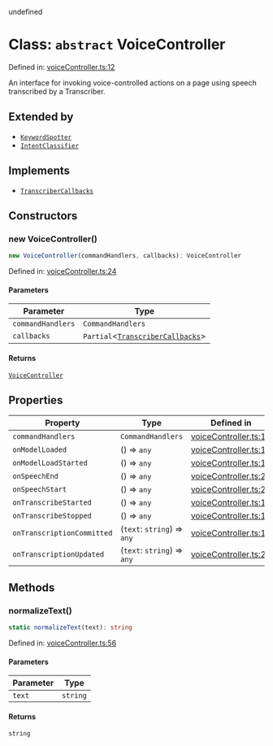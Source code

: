 undefined
# Class: `abstract` VoiceController

Defined in: [voiceController.ts:12](https://github.com/usefulsensors/moonshine-js/blob/main/src/voiceController.ts#L12)

An interface for invoking voice-controlled actions on a page using speech transcribed by a Transcriber.

## Extended by

- [`KeywordSpotter`](/docs/api/classes/keywordspotter)
- [`IntentClassifier`](/docs/api/classes/intentclassifier)

## Implements

- [`TranscriberCallbacks`](/docs/api/interfaces/transcribercallbacks)

## Constructors

### new VoiceController()

```ts
new VoiceController(commandHandlers, callbacks): VoiceController
```

Defined in: [voiceController.ts:24](https://github.com/usefulsensors/moonshine-js/blob/main/src/voiceController.ts#L24)

#### Parameters

| Parameter | Type |
| ------ | ------ |
| `commandHandlers` | `CommandHandlers` |
| `callbacks` | `Partial`\<[`TranscriberCallbacks`](/docs/api/interfaces/transcribercallbacks)\> |

#### Returns

[`VoiceController`](/docs/api/classes/voicecontroller)

## Properties

| Property | Type | Defined in |
| ------ | ------ | ------ |
| <a id="commandhandlers-1"></a> `commandHandlers` | `CommandHandlers` | [voiceController.ts:13](https://github.com/usefulsensors/moonshine-js/blob/main/src/voiceController.ts#L13) |
| <a id="onmodelloaded"></a> `onModelLoaded` | () => `any` | [voiceController.ts:16](https://github.com/usefulsensors/moonshine-js/blob/main/src/voiceController.ts#L16) |
| <a id="onmodelloadstarted"></a> `onModelLoadStarted` | () => `any` | [voiceController.ts:15](https://github.com/usefulsensors/moonshine-js/blob/main/src/voiceController.ts#L15) |
| <a id="onspeechend"></a> `onSpeechEnd` | () => `any` | [voiceController.ts:22](https://github.com/usefulsensors/moonshine-js/blob/main/src/voiceController.ts#L22) |
| <a id="onspeechstart"></a> `onSpeechStart` | () => `any` | [voiceController.ts:21](https://github.com/usefulsensors/moonshine-js/blob/main/src/voiceController.ts#L21) |
| <a id="ontranscribestarted"></a> `onTranscribeStarted` | () => `any` | [voiceController.ts:17](https://github.com/usefulsensors/moonshine-js/blob/main/src/voiceController.ts#L17) |
| <a id="ontranscribestopped"></a> `onTranscribeStopped` | () => `any` | [voiceController.ts:18](https://github.com/usefulsensors/moonshine-js/blob/main/src/voiceController.ts#L18) |
| <a id="ontranscriptioncommitted"></a> `onTranscriptionCommitted` | (`text`: `string`) => `any` | [voiceController.ts:19](https://github.com/usefulsensors/moonshine-js/blob/main/src/voiceController.ts#L19) |
| <a id="ontranscriptionupdated"></a> `onTranscriptionUpdated` | (`text`: `string`) => `any` | [voiceController.ts:20](https://github.com/usefulsensors/moonshine-js/blob/main/src/voiceController.ts#L20) |

## Methods

### normalizeText()

```ts
static normalizeText(text): string
```

Defined in: [voiceController.ts:56](https://github.com/usefulsensors/moonshine-js/blob/main/src/voiceController.ts#L56)

#### Parameters

| Parameter | Type |
| ------ | ------ |
| `text` | `string` |

#### Returns

`string`

